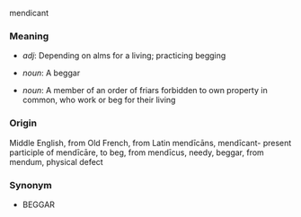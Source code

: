 mendicant
### Meaning
+ _adj_: Depending on alms for a living; practicing begging

+ _noun_: A beggar
+ _noun_: A member of an order of friars forbidden to own property in common, who work or beg for their living

### Origin

Middle English, from Old French, from Latin mendīcāns, mendīcant- present participle of mendīcāre, to beg, from mendīcus, needy, beggar, from mendum, physical defect

### Synonym

+ BEGGAR


